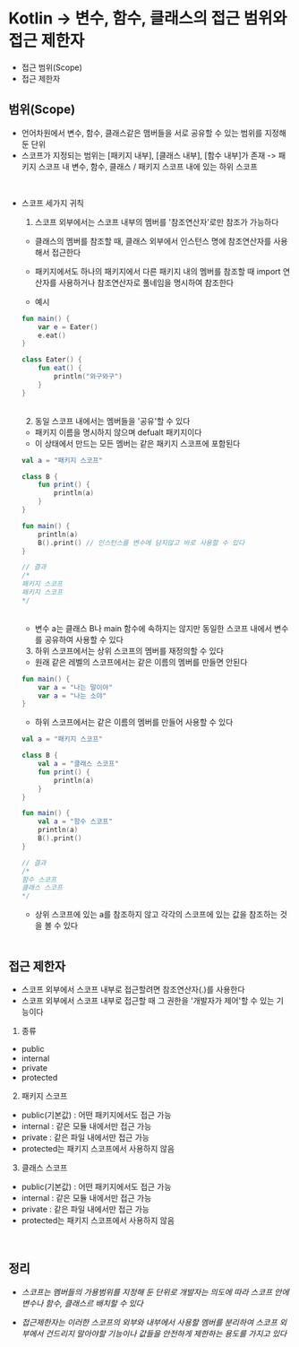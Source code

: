 # Kotlin -> 변수, 함수, 클래스의 접근 범위와 접근 제한자

* 접근 범위(Scope)
* 접근 제한자

## 범위(Scope)

* 언어차원에서 변수, 함수, 클래스같은 맴버들을 서로 공유할 수 있는 범위를 지정해둔 단위
* 스코프가 지정되는 범위는 [패키지 내부], [클래스 내부], [함수 내부]가 존재 -> 패키지 스코프 내 변수, 함수, 클래스 / 패키지 스코프 내에 있는 하위 스코프

<br>

* 스코프 세가지 귀칙
   
    1. 스코프 외부에서는 스코프 내부의 멤버를 '참조연산자'로만 참조가 가능하다
    * 클래스의 멤버를 참조할 때, 클래스 외부에서 인스턴스 명에 참조연산자를 사용해서 접근한다
    * 패키지에서도 하나의 패키지에서 다른 패키지 내의 멤버를 참조할 때 import 연산자를 사용하거나 참조연산자로 풀네임을 명시하여 참조한다

    * 예시

    ```kt
    fun main() {
        var e = Eater()
        e.eat()
    }

    class Eater() {
        fun eat() {
            println("와구와구")
        }
    }
    ```

    <br>

    2. 동일 스코프 내에서는 멤버들을 '공유'할 수 있다

    * 패키지 이름을 명시하지 않으며 defualt 패키지이다
    * 이 상태에서 만드는 모든 멤버는 같은 패키지 스코프에 포함된다

    ```kt
    val a = "패키지 스코프"

    class B {
        fun print() {
            println(a)
        }
    }

    fun main() {
        println(a)
        B().print() // 인스턴스를 변수에 담지않고 바로 사용할 수 있다
    }

    // 결과
    /*
    패키지 스코프
    패키지 스코프
    */
    ```
    
    <br>

    * 변수 a는 클래스 B나 main 함수에 속하지는 않지만 동일한 스코프 내에서 변수를 공유하여 사용할 수 있다

    3. 하위 스코프에서는 상위 스코프의 멤버를 재정의할 수 있다

    * 원래 같은 레벨의 스코프에서는 같은 이름의 멤버를 만들면 안된다

    ```kt
    fun main() {
        var a = "나는 말이야"
        var a = "나는 소야"
    }
    ```

    * 하위 스코프에서는 같은 이름의 멤버를 만들어 사용할 수 있다

    ```kt
    val a = "패키지 스코프"

    class B {
        val a = "클래스 스코프"
        fun print() {
            println(a)
        }
    }

    fun main() {
        val a = "함수 스코프"
        println(a)
        B().print()
    }

    // 결과
    /*
    함수 스코프
    클래스 스코프
    */
    ```

    * 상위 스코프에 있는 a를 참조하지 않고 각각의 스코프에 있는 값을 참조하는 것을 볼 수 있다

    <br>

## 접근 제한자

* 스코프 외부에서 스코프 내부로 접근할려면 참조연산자(.)를 사용한다
* 스코프 외부에서 스코프 내부로 접근할 때 그 권한을 '개발자가 제어'할 수 있는 기능이다

1. 종류

* public
* internal
* private
* protected

2. 패키지 스코프

* public(기본값) : 어떤 패키지에서도 접근 가능 
* internal : 같은 모듈 내에서만 접근 가능 
* private : 같은 파일 내에서만 접근 가능
* protected는 패키지 스코프에서 사용하지 않음

3. 클래스 스코프

* public(기본값) : 어떤 패키지에서도 접근 가능
* internal : 같은 모듈 내에서만 접근 가능
* private : 같은 파일 내에서만 접근 가능
* protected는 패키지 스코프에서 사용하지 않음

<br>

## 정리

* *스코프는 멤버들의 가용범위를 지정해 둔 단위로 개발자는 의도에 따라 스코프 안에 변수나 함수, 클래스르 배치할 수 있다*
   
* *접근제한자는 이러한 스코프의 외부와 내부에서 사용할 멤버를 분리하여 스코프 외부에서 건드리지 말아야할 기능이나 값들을 안전하게 제한하는 용도를 가지고 있다*